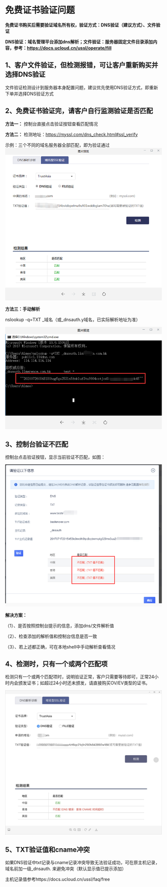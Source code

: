 

# **免费证书验证问题**
**免费证书购买后需要验证域名所有权，验证方式：DNS验证（建议方式）、文件验证**

**DNS验证：域名管理平台添加dns解析；文件验证：服务器固定文件目录添加内容，参考：https://docs.ucloud.cn/ussl/operate/fill**


## 1、客户文件验证，但检测报错，可让客户重新购买并选择DNS验证

文件验证检测设计到服务器本身配置问题，建议优先使用DNS验证方式，即重新下单并选择DNS验证方式

## 2、免费证书验证完，请客户自行监测验证是否匹配


**方法一：** 控制台直接点击验证按钮查看匹配情况

**方法二：**
检测地址：<https://myssl.com/dns_check.html#ssl_verify>

示例：三个不同的域名服务器全部匹配，即为验证通过 ![](/images/free/dv证书检测示例.png)


**方法三：手动解析**

nslookup -q=TXT _域名（或_dnsauth.y域名，已实际解析地址为准）

![](/images/faq/手动解析.png)


## 3、控制台验证不匹配

控制台点击验证按钮，显示当前验证不匹配，如图：

![](/images/faq/验证不匹配.png)


**解决方案：**

（1）、是否按照控制台提示的信息，添加dns/文件解析值

（2）、检查添加的解析值和控制台信息是否一致

（3）、若上述都正确，可在本地shell中手动解析查看情况




## 4、检测时，只有一个或两个匹配项

检测只有一个或两个匹配项时，说明验证正常，客户只需要等待即可，正常24小时内会颁发证书；如超过24小时还未颁发，请直接购买OV/EV类型的证书。

![](/images/faq/只有一个匹配项.png)

## 5、TXT验证值和cname冲突

如果DNS验证中txt记录与cname记录冲突导致无法验证成功，可在原主机记录， 域名前加一级\_dnsauth. 来避免冲突（默认显示值已提示添加）

主机记录值参考https://docs.ucloud.cn/ussl/faq/free

